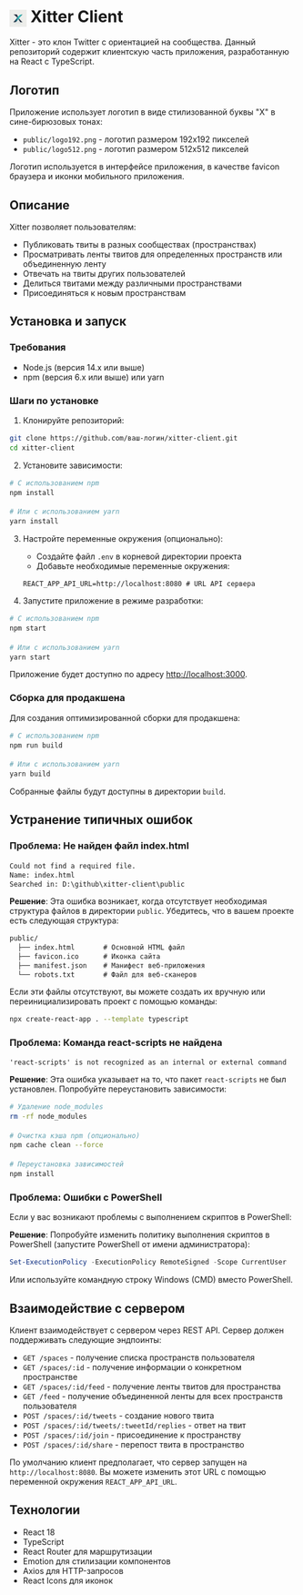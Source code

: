 # <img src="public/logo192.png" alt="Xitter Logo" width="30" height="30" style="vertical-align: middle;"> Xitter Client

Xitter - это клон Twitter с ориентацией на сообщества. Данный репозиторий содержит клиентскую часть приложения, разработанную на React с TypeScript.

## Логотип

Приложение использует логотип в виде стилизованной буквы "X" в сине-бирюзовых тонах:
- `public/logo192.png` - логотип размером 192x192 пикселей
- `public/logo512.png` - логотип размером 512x512 пикселей

Логотип используется в интерфейсе приложения, в качестве favicon браузера и иконки мобильного приложения.

## Описание

Xitter позволяет пользователям:
- Публиковать твиты в разных сообществах (пространствах)
- Просматривать ленты твитов для определенных пространств или объединенную ленту
- Отвечать на твиты других пользователей
- Делиться твитами между различными пространствами
- Присоединяться к новым пространствам

## Установка и запуск

### Требования
- Node.js (версия 14.x или выше)
- npm (версия 6.x или выше) или yarn

### Шаги по установке

1. Клонируйте репозиторий:
```bash
git clone https://github.com/ваш-логин/xitter-client.git
cd xitter-client
```

2. Установите зависимости:
```bash
# С использованием npm
npm install

# Или с использованием yarn
yarn install
```

3. Настройте переменные окружения (опционально):
   - Создайте файл `.env` в корневой директории проекта
   - Добавьте необходимые переменные окружения:
   ```
   REACT_APP_API_URL=http://localhost:8080 # URL API сервера
   ```

4. Запустите приложение в режиме разработки:
```bash
# С использованием npm
npm start

# Или с использованием yarn
yarn start
```

Приложение будет доступно по адресу [http://localhost:3000](http://localhost:3000).

### Сборка для продакшена

Для создания оптимизированной сборки для продакшена:

```bash
# С использованием npm
npm run build

# Или с использованием yarn
yarn build
```

Собранные файлы будут доступны в директории `build`.

## Устранение типичных ошибок

### Проблема: Не найден файл index.html

```
Could not find a required file.
Name: index.html
Searched in: D:\github\xitter-client\public
```

**Решение**: Эта ошибка возникает, когда отсутствует необходимая структура файлов в директории `public`. Убедитесь, что в вашем проекте есть следующая структура:

```
public/
  ├── index.html       # Основной HTML файл
  ├── favicon.ico      # Иконка сайта
  ├── manifest.json    # Манифест веб-приложения
  └── robots.txt       # Файл для веб-сканеров
```

Если эти файлы отсутствуют, вы можете создать их вручную или переинициализировать проект с помощью команды:

```bash
npx create-react-app . --template typescript
```

### Проблема: Команда react-scripts не найдена

```
'react-scripts' is not recognized as an internal or external command
```

**Решение**: Эта ошибка указывает на то, что пакет `react-scripts` не был установлен. Попробуйте переустановить зависимости:

```bash
# Удаление node_modules
rm -rf node_modules

# Очистка кэша npm (опционально)
npm cache clean --force

# Переустановка зависимостей
npm install
```

### Проблема: Ошибки с PowerShell

Если у вас возникают проблемы с выполнением скриптов в PowerShell:

**Решение**: Попробуйте изменить политику выполнения скриптов в PowerShell (запустите PowerShell от имени администратора):

```powershell
Set-ExecutionPolicy -ExecutionPolicy RemoteSigned -Scope CurrentUser
```

Или используйте командную строку Windows (CMD) вместо PowerShell.

## Взаимодействие с сервером

Клиент взаимодействует с сервером через REST API. Сервер должен поддерживать следующие эндпоинты:

- `GET /spaces` - получение списка пространств пользователя
- `GET /spaces/:id` - получение информации о конкретном пространстве
- `GET /spaces/:id/feed` - получение ленты твитов для пространства
- `GET /feed` - получение объединенной ленты для всех пространств пользователя
- `POST /spaces/:id/tweets` - создание нового твита
- `POST /spaces/:id/tweets/:tweetId/replies` - ответ на твит
- `POST /spaces/:id/join` - присоединение к пространству
- `POST /spaces/:id/share` - перепост твита в пространство

По умолчанию клиент предполагает, что сервер запущен на `http://localhost:8080`. Вы можете изменить этот URL с помощью переменной окружения `REACT_APP_API_URL`.

## Технологии

- React 18
- TypeScript
- React Router для маршрутизации
- Emotion для стилизации компонентов
- Axios для HTTP-запросов
- React Icons для иконок
